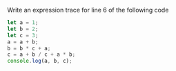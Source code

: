 Write an expression trace for line 6 of the following code

```js
let a = 1;
let b = 2;
let c = 3;
a = a + b;
b = b * c + a;
c = a + b / c + a * b;
console.log(a, b, c);
```
